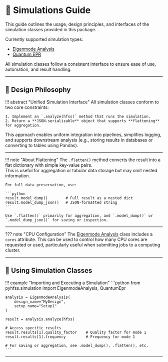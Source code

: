 # 🧪 Simulations Guide

This guide outlines the usage, design principles, and interfaces of the simulation classes provided in this package.

Currently supported simulation types:

- [Eigenmode Analysis](../api/eigenmode_analysis.md)
- [Quantum EPR](../api/quantum_epr.md)

All simulation classes follow a consistent interface to ensure ease of use, automation, and result handling.

---

## 🧠 Design Philosophy

!!! abstract "Unified Simulation Interface"
    All simulation classes conform to two core constraints:

    1. Implement an `.analyze(hfss)` method that runs the simulation.
    2. Return a **JSON-serializable** object that supports **flattening** for aggregation.

This approach enables uniform integration into pipelines, simplifies logging, and supports downstream analysis (e.g., storing results in databases or converting to tables using Pandas).

---

!!! note "About Flattening"
    The `.flatten()` method converts the result into a flat dictionary with simple key-value pairs.  
    This is useful for aggregation or tabular data storage but may omit nested information.

    For full data preservation, use:

    ```python
    result.model_dump()        # Full result as a nested dict
    result.model_dump_json()   # JSON-formatted string
    ```

    Use `.flatten()` primarily for aggregation, and `.model_dump()` or `.model_dump_json()` for saving or inspection.

---

??? note "CPU Configuration"
    The [Eigenmode Analysis](../api/eigenmode_analysis.md) class includes a `cores` attribute. 
    This can be used to control how many CPU cores are requested or used, particularly useful when submitting jobs to a computing cluster.

---

## 🚀 Using Simulation Classes

!!! example "Importing and Executing a Simulation"
    ```python
    from pyhfss.simulation import EigenmodeAnalysis, QuantumEpr

    analysis = EigenmodeAnalysis(
        design_name="MyDesign",
        setup_name="Setup1"
    )

    result = analysis.analyze(hfss)

    # Access specific results
    result.results[1].quality_factor    # Quality factor for mode 1
    result.results[1].frequency         # Frequency for mode 1

    # For saving or aggregation, see .model_dump(), .flatten(), etc.
    ```

---
